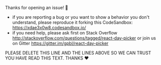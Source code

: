 Thanks for opening an issue! 👋

* if you are reporting a bug or you want to show a behavior you don't understand, please reproduce it forking this CodeSandbox: https://xdae3x0w8.codesandbox.io/
* if you need help, please ask first on Stack Overflow http://stackoverflow.com/questions/tagged/react-day-picker or join us on Gitter https://gitter.im/gpbl/react-day-picker

PLEASE DELETE THIS LINE AND THE LINES ABOVE SO WE CAN TRUST YOU HAVE READ THIS TEXT. THANKS ❤️
